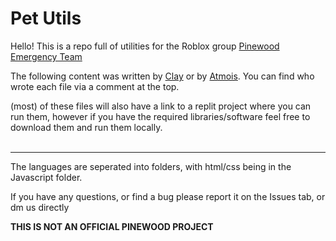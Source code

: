 # Pet Utils

Hello! This is a repo full of utilities for the Roblox group [Pinewood Emergency Team]()

The following content was written by [Clay](https://clay.jhhspace.com) or by [Atmois](https://www.ko-fi.com/Atmois). You can find who wrote each file via a comment at the top.

(most) of these files will also have a link to a replit project where you can run them, however if you have the required libraries/software feel free to download them and run them locally.
<br><br>
<hr>
The languages are seperated into folders, with html/css being in the Javascript folder.

If you have any questions, or find a bug please report it on the Issues tab, or dm us directly

**THIS IS NOT AN OFFICIAL PINEWOOD PROJECT**
